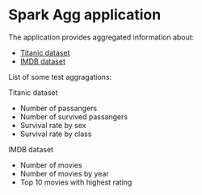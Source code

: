 # Spark Agg application

The application provides aggregated information about:
*  [Titanic dataset](https://www.kaggle.com/search?q=titanic+dataset)
*  [IMDB dataset](https://www.kaggle.com/search?q=imdb+dataset)

List of some test aggragations:

Titanic dataset

- Number of passangers
- Number of survived passangers
- Survival rate by sex
- Survival rate by class

IMDB dataset

- Number of movies
- Number of movies by year
- Top 10 movies with highest rating